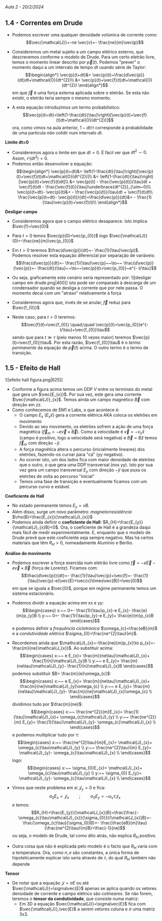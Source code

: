 ###### Aula 2 - 20/2/2024
## 1.4 - Correntes em Drude
- Podemos escrever uma qualquer densidade volúmica de corrente como:
$$\vec{\mathcal{J}}=-ne \vec{v}=- \frac{ne}{m}\vec{p}$$

- Consideremos um metal sujeito a um campo elétrico externo, que descrevemos conforme o modelo de Drude. Para um certo eletrão livre, temos o momento linear descrito por $\vec{p}(t)$. Podemos "prever" o momento daqui a um intervalo de tempo $dt$ usando série de Taylor:
$$\begin{align*}
\vec{p}(t+dt)&= \vec{p}(t)+\frac{d\vec{p}}{dt}dt+\mathcal{O}(dt^{2})\\
&= \vec{p}(t)+\vec{f}(t)dt+\mathcal{O}(dt^{2})
\end{align*}$$
em que $\vec{f}$ é uma força externa aplicada sobre o eletrão. Se esta não existir, o eletrão teria sempre o mesmo momento.
- A esta equação introduzimos um termo probabilistico:
$$\vec{p}(t+dt)=\left(1-\frac{dt}{\tau}\right)[\vec{p}(t)+\vec{f}(t)dt+\mathcal{O}(dt^{2})]$$
ora, como vimos na aula anterior, $1-dt/\tau$ corresponde à probabilidade de uma partícula *não* colidir num intervalo $dt$. 

**Limite dt=0**
- Consideremos agora o limite em que $dt=0$. É fácil ver que $dt^{2}\sim0$. Assim, $\mathcal{O}(dt^{2})=0$.
- Podemos então desenvolver a equação:
$$\begin{align*}
\vec{p}(t+dt)&= \left(1-\frac{dt}{\tau}\right)[\vec{p}(t)+\vec{f}(t)dt+\mathcal{O}(dt^{2})]\\
&= \left(1-\frac{dt}{\tau}\right)[\vec{p}(t)+\vec{f}(t)dt]\\
&= \vec{p}(t) - \frac{\vec{p}(t)}{\tau}dt + \vec{f}(t)dt - \frac{\vec{f}(t)}{\tau}\underbrace{dt^{2}}_{\sim~0}\\
\vec{p}(t+dt)- \vec{p}(t)&= - \frac{\vec{p}(t)}{\tau}dt + \vec{f}(t)dt\\
\frac{\vec{p}(t+dt)- \vec{p}(t)}{dt}=\frac{d\vec{p}}{dt}&= - \frac{1}{\tau}\vec{p}(t)+\vec{f}(t)\\
\end{align*}$$

**Desligar campo**
- Consideremos agora que o campo elétrico desaparece. Isto implica $\vec{f}=\vec{0}$ 

- Para $t=0$ temos $\vec{p}(0)=\vec{p_{0}}$ logo $\vec{\mathcal{J}}(0)=-\frac{ne}{m}\vec{p_{0}}$
- Em $t>0$ teremos $\frac{d\vec{p}}{dt}=- \frac{1}{\tau}\vec{p}$. Podemos resolver esta equação diferencial por separação de variáveis:
$$\frac{d\vec{p}}{dt}=- \frac{1}{\tau}\vec{p}~~\to~~ \frac{d\vec{p}}{\vec{p}}=- \frac{dt}{\tau}~~\to~~\vec{p}(t)=\vec{p_{0}}~e^{- t/\tau}$$
- Ou seja, graficamente este cenário seria representado por:
![[desligar campo em drude.png|400]]
isto pode ser comparado à descarga de um condensador quando se desliga a corrente que por nele passa. O momento decai com um "atraso" relativamente à força

- Consideremos agora que, invés de se anular, $\vec{f}$ reduz para $\vec{f_{0}}$
- Neste caso, para $t>0$ teremos: $$\vec{f}(t)=\vec{f_{0}} \quad;\quad \vec{p}(t)=\vec{p_{0}}e^{-t/\tau}+\vec{f_{0}}\tau$$
sendo que para $t\gg\tau$ (pelo menos 10 vezes maior) teremos $\vec{p}(t)=\vec{f_{0}}\tau$. Por esta razão, $\vec{f_{0}}\tau$ é o *termo  permanente* da equação de $\vec{p}(t)$ acima. O outro termo é o termo de transição.

## 1.5 - Efeito de Hall
![[efeito hall figura.png|625]]
- Conforme a figura acima temos um DDP $V$ entre os terminais do metal que gera um $\vec{E_{x}}$. Por sua vez, este gera uma corrente $\vec{\mathcal{J}}_{x}$. Temos ainda um campo magnético $\vec{B}$ com direção em zz.
- Como conhecemos de EM1 e Labs, o que acontece é:
    - O campo $E_{x}$ ($E_{x}\hat{x}$) gera a corrente elétrica AKA coloca os eletrões em movimento
    - Devido ao seu movimento, os eletrões sofrem a ação de uma força magnética ($\vec{f}_{m}=-e\vec{v}\times\vec{B}$). Como a velocidade é $\vec{v}=-v_{x}\hat{x}$ (campo é positivo, logo a velocidade será negativa) e $\vec{B}=B\hat{z}$ temos $\vec{f}_{m}$ com direção $-\hat{y}$.
    - A força magnética altera o percurso (inicialmente lineares) dos eletrões, fazendo-os curvar para "cá" (yy negativo). 
    - Ao ocorrer isto, um dos lados fica com maior densidade de eletrões que o outro, o que gera uma DDP transversal (nos yy). Isto por sua vez gera um campo transversal $E_{y}$ com direção $-\hat{y}$ que puxa os eletrões de volta ao percurso "inicial"
    - Temos uma fase de transição e eventualmente ficamos com um percurso curvo e estável. 

**Coeficiente de Hall**
- No estado permanente temos $E_{y}=vB$.
- Além disso, surge um novo parâmetro: *magnetorresistência* $\rho(B)=\frac{E_{x}}{\mathcal{J}_{x}}$
- Podemos ainda definir o **coeficiente de Hall**: $R_{H}=\frac{E_{y}}{\mathcal{J}_{x}B}<0$. Ora, o coeficiente de Hall é a grandeza daqui mais fácil de medir experimentalmente. E, enquanto que o modelo de Drude prevê que este coeficiente seja sempre negativo. Mas há certos materiais que têm $R_{H}>0$, nomeadamente Alumínio e Berílio.

**Análise do movimento**
- Podemos escrever a força exercida num eletrão livre como $\vec{f}=-e\vec{E}-e\vec{v}\times\vec{B}$ (força de Lorentz). Ficamos com: $$\frac{d\vec{p}}{dt}=- \frac{1}{\tau}\vec{p}+\vec{f}=- \frac{1}{\tau}\vec{p}-e(\vec{E}+\vec{v}\times\vec{B})=\vec{0}$$
em que se iguala a $\vec{0}$, porque em regime permanente temos um sistema estacionário.
- Podemos dividir a equação acima em xx e yy:
$$\begin{cases}
x:~~ 0=- \frac{1}{\tau}p_{x}-e E_{x}- \frac{e}{m}p_{y}B \\
y:~~ 0=- \frac{1}{\tau}p_{y}-e E_{y}+ \frac{e}{m}p_{x}B  
\end{cases}$$
e podemos definir a *frequência ciclotrónica* $\omega_{c}=\frac{eB}{m}$ e a *condutividade elétrica* $\sigma_{0}=\frac{ne^{2}\tau}{m}$. 
- Recordemos ainda que $\mathcal{J}_{x}=-\frac{ne}{m}p_{x}\to p_{x}=- \frac{m}{ne}\mathcal{J_{x}}$. Ao substituir acima:
$$\begin{cases}
x:~~ e E_{x}= \frac{m}{ne\tau}\mathcal{J}_{x}+ \frac{1}{n}\mathcal{J}_{y}B \\
y:~~ e E_{y}= \frac{m}{ne\tau}\mathcal{J}_{y}- \frac{1}{n}\mathcal{J}_{x}B  
\end{cases}$$
podemos substituir $B= \frac{m}{e}\omega_{c}$:
$$\begin{cases}
x:~~ e E_{x}= \frac{m}{ne\tau}\mathcal{J}_{x}+ \frac{m}{ne}\mathcal{J}_{y}\omega_{c} \\
y:~~ e E_{y}= \frac{m}{ne\tau}\mathcal{J}_{y}- \frac{m}{ne}\mathcal{J}_{x}\omega_{c} \\
\end{cases}$$
dividimos tudo por $\frac{m}{ne}$:
$$\begin{cases}
x:~~ \frac{ne^{2}}{m}E_{x}= \frac{1}{\tau}\mathcal{J}_{x}+ \omega_{c}\mathcal{J}_{y} \\
y:~~ \frac{ne^{2}}{m} E_{y}= \frac{1}{\tau}\mathcal{J}_{y}- \omega_{c}\mathcal{J}_{x} \\
\end{cases}$$
e podemos multiplicar tudo por $\tau$:
$$\begin{cases}
x:~~ \frac{ne^{2}\tau}{m}E_{x}= \mathcal{J}_{x}+ \omega_{c}\tau\mathcal{J}_{y} \\
y:~~ \frac{ne^{2}\tau}{m} E_{y}= \mathcal{J}_{y}- \omega_{c}\tau\mathcal{J}_{x} \\
\end{cases}$$
logo:
$$\begin{cases}
x:~~ \sigma_{0}E_{x}= \mathcal{J}_{x}+ \omega_{c}\tau\mathcal{J}_{y} \\
y:~~ \sigma_{0} E_{y}= \mathcal{J}_{y}- \omega_{c}\tau\mathcal{J}_{x} \\
\end{cases}$$

- Vimos que neste problema em si $\mathcal{J}_{y}=0$ e fica:
$$\sigma_{0}E_{x}=\mathcal{J}_{x} \quad \quad;\quad \quad \sigma_{0}E_{y}=-\omega_{c}\tau\mathcal{J}_{x}$$
e temos:
$$R_{H}=\frac{E_{y}}{\mathcal{J_{x}}B}=\frac{\frac{-\omega_{c}\tau\mathcal{J}_{x}}{\sigma_{0}}}{\mathcal{J_{x}}B}=- \frac{\omega_{c}\tau}{\sigma_{0}B}=- \frac{\frac{eB}{m}\tau}{\frac{ne^{2}\tau}{m}B}=\frac{-1}{ne}$$
ou seja, o modelo de Drude, tal como dito atrás, não explica $R_{H}$ positivo.
- Outra coisa que não é explicada pelo modelo é o facto que $R_{H}$ varia com a temperatura. Ora, como $n,e$ são constantes, a única forma de hipoteticamente explicar isto seria através de $\tau$, do qual $R_{H}$ também não depende 

**Tensor**
- De notar que a equação $\mathcal{J}=\sigma E$ ou até $\vec{\mathcal{J}}=\sigma\vec{E}$ apenas se aplica quando os vetores densidade de corrente e campo elétrico são *colineares*. Se não forem, teremos o **tensor da condutividade**, que consiste numa matriz:
    - Em 3D a equação $\vec{\mathcal{J}}=\sigma\vec{E}$ fica com $\vec{\mathcal{J}},\vec{E}$ a serem vetores coluna e $\sigma$ uma matriz 3x3.  
